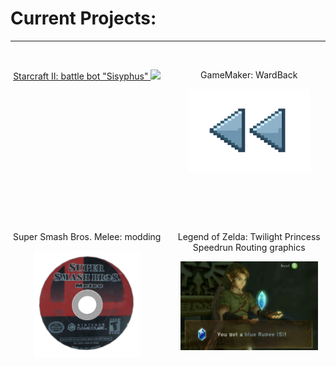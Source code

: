 # Current Projects:
---
<br>

<div style="display: grid; grid-template-columns: 1fr 1fr; gap: 15px; text-align: center;">
  <div>
    <p><a href="https://github.com/H0LL0W3D/SCII_ML_Sisyphus">
    Starcraft II: battle bot "Sisyphus"
    <img src="images/sc2logo.png?raw=true" width="90%"></a></p>
  </div>
  <div>
    <p>GameMaker: WardBack</p>
    <img src="images/WardBack.png" width="80%" height="55%">
  </div>
  <div>
    <p>Super Smash Bros. Melee: modding</p>
    <img src="images/ItemMeleeDisk.gif" width="70%">
  </div>
  <div>
    <p>Legend of Zelda: Twilight Princess Speedrun Routing graphics</p>
    <img src="images/Twilight Princess Rupee Slide.jpg?raw=true" width="90%">
  </div>
</div>



